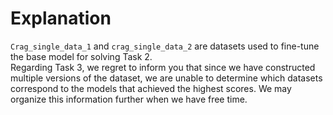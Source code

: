 # Explanation
`Crag_single_data_1` and `crag_single_data_2` are datasets used to fine-tune the base model for solving Task 2.  
Regarding Task 3, we regret to inform you that since we have constructed multiple versions of the dataset, we are unable to determine which datasets correspond to the models that achieved the highest scores. We may organize this information further when we have free time.
